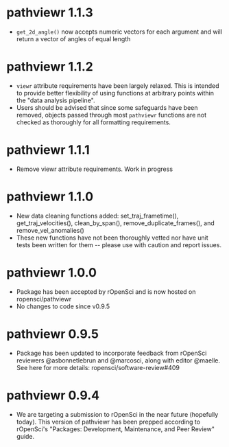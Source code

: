 # pathviewr 1.1.3
* `get_2d_angle()` now accepts numeric vectors for each argument and will 
return a vector of angles of equal length

# pathviewr 1.1.2
* `viewr` attribute requirements have been largely relaxed. This is intended
to provide better flexibility of using functions at arbitrary points within the
"data analysis pipeline". 
* Users should be advised that since some safeguards have been removed, objects
passed through most `pathviewr` functions are not checked as thoroughly for all
formatting requirements.

# pathviewr 1.1.1
* Remove viewr attribute requirements. Work in progress

# pathviewr 1.1.0
* New data cleaning functions added: set_traj_frametime(),
get_traj_velocities(), clean_by_span(), remove_duplicate_frames(), and
remove_vel_anomalies()
* These new functions have not been thoroughly vetted nor have unit tests
been written for them -- please use with caution and report issues.

# pathviewr 1.0.0
* Package has been accepted by rOpenSci and is now hosted on ropensci/pathviewr
* No changes to code since v0.9.5

# pathviewr 0.9.5
* Package has been updated to incorporate feedback from rOpenSci reviewers
@asbonnetlebrun and @marcosci, along with editor @maelle. See here for more
details: ropensci/software-review#409

# pathviewr 0.9.4
* We are targeting a submission to rOpenSci in the near future (hopefully
today). This version of pathviewr has been prepped according to rOpenSci's
"Packages: Development, Maintenance, and Peer Review" guide.
